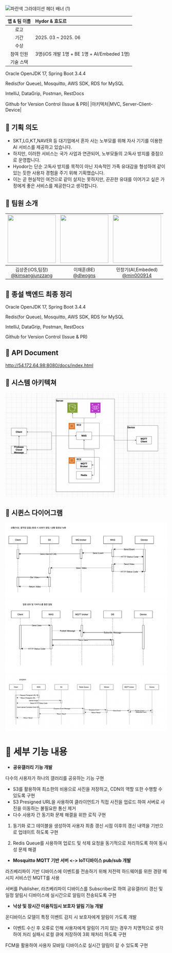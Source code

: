 ![파란색 그라데이션 헤더 배너 (1)](https://github.com/user-attachments/assets/f7dad3f2-0266-404c-b106-de506ab6b73f)

|앱 & 팀 이름|Hydor & 효도르 |
|:--:|:--|
|로고|<img width="70" alt="" src="https://github.com/user-attachments/assets/2a23f3a6-14d9-4fbb-8ce1-304a1c8b5032"> |
|기간|2025. 03 ~ 2025. 06|
|수상||
|참여 인원|3명(iOS 개발 1명 + BE 1명 + AI/Embeded 1명)|
|기술 스택|
Oracle OpenJDK 17, Spring Boot 3.4.4

Redis(for Queue), Mosquitto, AWS SDK, RDS for MySQL

IntelliJ, DataGrip, Postman, RestDocs

Github for Version Control (Issue & PR)|
|아키텍처|MVC, Server-Client-Device|

## 🔵 기획 의도
- SKT,LG,KT,NAVER 등 대기업에서 혼자 사는 노부모를 위해 자사 기기를 이용한 AI 서비스를 제공하고 있습니다.
- 하지만, 이러한 서비스는 국가 사업과 연관되어, 노부모들의 고독사 방지를 중점으로 운영합니다.
- Hyodor는 단순 고독사 방지를 목적이 아닌 지속적인 가족 유대감을 형성하여 같이 있는 듯한 사용자 경험을 주기 위해 기획했습니다.
- 이는 곧 현실적인 여건으로 같이 살지는 못하지만, 끈끈한 유대를 이어가고 싶은 가정에게 좋은 서비스를 제공한다고 생각합니다.

## 🔵 팀원 소개
|<img src="https://avatars.githubusercontent.com/u/84498457?v=4" width="150" height="150"/>|<img src="https://avatars.githubusercontent.com/u/61345151?v=4" width="150" height="150"/>|<img src="https://avatars.githubusercontent.com/u/48996852?v=4" width="150" height="150"/>|
|:-:|:-:|:-:|
|김상준(iOS,팀장)<br/>[@kimsangjunzzang](https://github.com/kimsangjunzzang)|이재훈(BE)<br/>[@dlwogns](https://github.com/dlwogns)|민창기(AI,Embeded)<br/>[@min000914](https://github.com/min000914)|


## 🔵 종설 백엔드 최종 정리

Oracle OpenJDK 17, Spring Boot 3.4.4

Redis(for Queue), Mosquitto, AWS SDK, RDS for MySQL

IntelliJ, DataGrip, Postman, RestDocs

Github for Version Control (Issue & PR)

## 🔵 API Document

http://54.172.64.98:8080/docs/index.html

## 🔵 시스템 아키텍쳐
![img.png](img/img.png)


## 🔵 시퀸스 다이어그램

![img_1.png](img/img1.png)
![img_2.png](img/img2.png)
![img_3.png](img/img3.png)

# 🔵 세부 기능 내용

- **공유갤러리 기능 개발**

다수의 사용자가 하나의 갤러리를 공유하는 기능 구현

- S3를 활용하여 최소한의 비용으로 사진을 저장하고, CDN의 역할 또한 수행할 수 있도록 구현
- S3 Presigned URL을 사용하여 클라이언트가 직접 사진을 업로드 하여 서버로 사진을 이동하는 불필요한 통신 제거
- 다수 사용자 간 동기화 문제 해결을 위한 로직 구현

1. 동기화 로그 테이블을 생성하여 사용자 최종 갱신 시점 이후의 갱신 내역을 기반으로 업데이트 하도록 구현

2. Redis Queue를 사용하여 업로드 및 삭제 요청을 동기적으로 처리하도록 하여 동시성 문제 해결

- **Mosquitto MQTT 기반 서버 <-> IoT디바이스 pub/sub 개발**

라즈베리파이 기반 디바이스에 이벤트를 전송하기 위해 저전력 하드웨어를 위한 경량 메시지 서비스인 MQTT를 사용

서버를 Publisher, 라즈베리파이 디바이스를 Subscriber로 하여 공유갤러리 갱신 및 일정 알림시 디바이스에 실시간으로 알림이 전송되도록 구현

- **낙상 및 장시간 미움직임시 보호자 알림 기능 개발**

온디바이스 모델이 특정 이벤트 감지 시 보호자에게 알림이 가도록 개발

- 이벤트 수신 후 오류로 인해 사용자에게 알림이 가지 않는 경우가 치명적으로 생각하여 처리 실패시 로컬 큐에 저장하여 3회 재처리 하도록 구현

FCM을 활용하여 사용자 모바일 디바이스로 실시간 알림이 갈 수 있도록 구현
